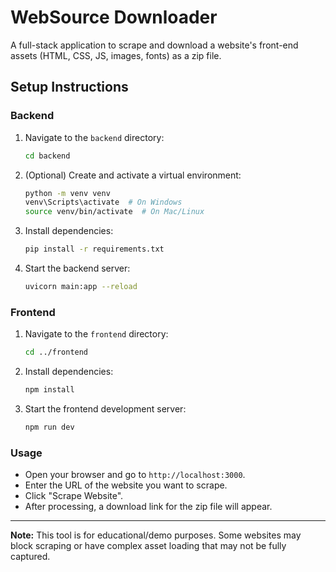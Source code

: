 # WebSource Downloader


A full-stack application to scrape and download a website's front-end assets (HTML, CSS, JS, images, fonts) as a zip file.

## Setup Instructions

### Backend
1. Navigate to the `backend` directory:
   ```bash
   cd backend
   ```
2. (Optional) Create and activate a virtual environment:
   ```bash
   python -m venv venv
   venv\Scripts\activate  # On Windows
   source venv/bin/activate  # On Mac/Linux
   ```
3. Install dependencies:
   ```bash
   pip install -r requirements.txt
   ```
4. Start the backend server:
   ```bash
   uvicorn main:app --reload
   ```

### Frontend
1. Navigate to the `frontend` directory:
   ```bash
   cd ../frontend
   ```
2. Install dependencies:
   ```bash
   npm install
   ```
3. Start the frontend development server:
   ```bash
   npm run dev
   ```

### Usage
- Open your browser and go to `http://localhost:3000`.
- Enter the URL of the website you want to scrape.
- Click "Scrape Website".
- After processing, a download link for the zip file will appear.

---

**Note:** This tool is for educational/demo purposes. Some websites may block scraping or have complex asset loading that may not be fully captured.
